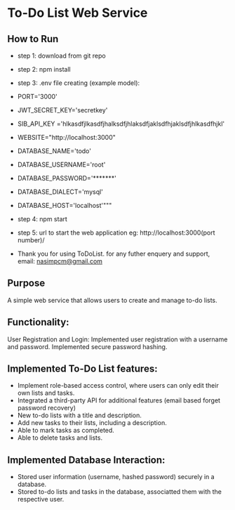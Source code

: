 # To-Do List Web Service
## How to Run
* step 1: download from git repo
* step 2: npm install
* step 3: .env file creating (example model):
* PORT='3000'
* JWT_SECRET_KEY='secretkey'
* SIB_API_KEY ='hlkasdfjlkasdfjhalksdfjhlaksdfjaklsdfhjaklsdfjhlkasdfhjkl'

* WEBSITE="http://localhost:3000"
* DATABASE_NAME='todo'
* DATABASE_USERNAME='root'
* DATABASE_PASSWORD='*******'
* DATABASE_DIALECT='mysql'
* DATABASE_HOST='localhost'"""

* step 4: npm start
* step 5: url to start the web application eg: http://localhost:3000(port number)/
* Thank you for using ToDoList. for any futher enquery and support, email: nasimpcm@gmail.com

## Purpose
A simple web service that allows users to create and manage to-do lists.
## Functionality:
User Registration and Login: Implemented user registration with a username and password. Implemented secure password hashing.
## Implemented To-Do List features:
* Implement role-based access control, where users can only edit their own lists and tasks.
* Integrated a third-party API for additional features (email based forget password recovery)
* New to-do lists with a title and description.
* Add new tasks to their lists, including a description.
* Able to mark tasks as completed.
* Able to delete tasks and lists.
## Implemented Database Interaction:
* Stored user information (username, hashed password) securely in a database.
* Stored to-do lists and tasks in the database, associatted them with the respective user.

